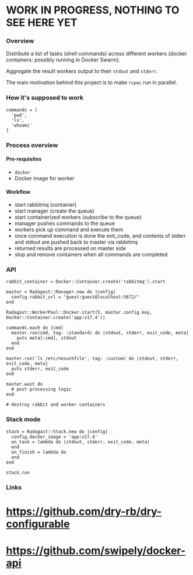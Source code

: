 # WORK IN PROGRESS, NOTHING TO SEE HERE YET #

### Overview ###

Distribute a list of tasks (shell commands) across different workers (docker containers: possibly running in Docker Swarm).

Aggregate the result workers output to their `stdout` and `stderr`.

The main motivation behind this project is to make `rspec` run in parallel.

### How it's supposed to work ###

```
commands = [
  'pwd',
  'ls',
  'whoami'
]
```

### Process overview ###

#### Pre-requisites ####

* `docker`
* Docker image for worker

#### Workflow ####

* start rabbitmq (container)
* start manager (create the queue)
* start containerized workers (subscribe to the queue)
* manager pushes commands to the queue
* workers pick up command and execute them
* once command execution is done the exit_code, and contents of stderr and stdout are pushed back to master via rabbitmq
* returned results are processed on master side
* stop and remove containers when all commands are completed

### API ###

```
rabbit_container = Docker::Container.create('rabbitmq').start

master = Radagast::Manager.new do |config|
  config.rabbit_url = "guest:guest@localhost:5672/"
end

Radagast::WorkerPool::Docker.start(5, master.config.key, Docker::Container.create('app:v17.4'))

commands.each do |cmd|
  master.run(cmd, tag: :standard) do |stdout, stderr, exit_code, meta|
    puts meta[:cmd], stdout
  end
end

master.run('ls /etc/nosuchfile', tag: :custom) do |stdout, stderr, exit_code, meta|
  puts stderr, exit_code
end

master.wait do
  # post processing logic
end

# destroy rabbit and worker containers
```

### Stack mode ###

```
stack = Radagast::Stack.new do |config|
  config.docker_image = 'app:v17.4'
  on_task = lambda do |stdout, stderr, exit_code, meta|
  end
  on_finish = lambda do
  end
end

stack.run
```

### Links ###

# https://github.com/dry-rb/dry-configurable
# https://github.com/swipely/docker-api
